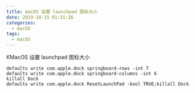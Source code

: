 ```yaml
---
title: macOS 设置 launchpad 图标大小
date: 2019-10-15 01:31:26
categories:
  - macOS
tags:
  - macOS
---
```


KMacOS 设置 launchpad 图标大小
<!-- more -->

```
defaults write com.apple.dock springboard-rows -int 7
defaults write com.apple.dock springboard-columns -int 6
killall Dock
defaults write com.apple.dock ResetLaunchPad -bool TRUE;killall Dock
```
